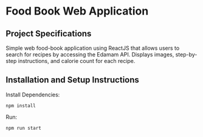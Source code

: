 # Food Book Web Application

## Project Specifications

Simple web food-book application using ReactJS that allows users to search for recipes by accessing the Edamam API. Displays images, step-by-step instructions, and calorie count for each recipe.

## Installation and Setup Instructions

Install Dependencies:

`npm install`

Run:

`npm run start`
